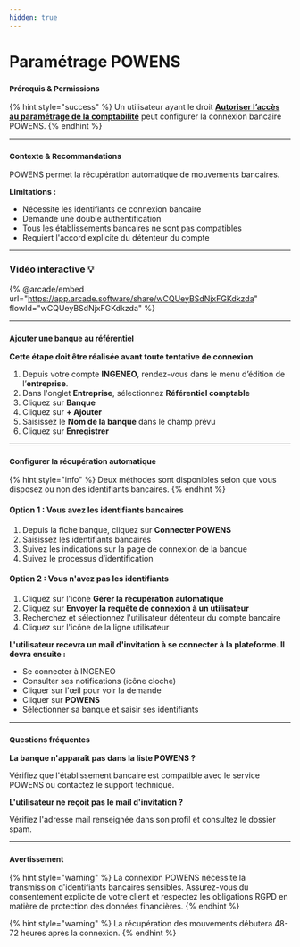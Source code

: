 ```yaml
---
hidden: true
---
```


# Paramétrage POWENS

### <sup>**Prérequis & Permissions**</sup>

{% hint style="success" %}
Un utilisateur ayant le droit [**Autoriser l’accès au paramétrage de la comptabilité**](../../administration/detail-des-droits.md) peut configurer la connexion bancaire POWENS.
{% endhint %}

***

### <sup>**Contexte & Recommandations**</sup>

POWENS permet la récupération automatique de mouvements bancaires.

**Limitations :**

* Nécessite les identifiants de connexion bancaire
* Demande une double authentification
* Tous les établissements bancaires ne sont pas compatibles
* Requiert l'accord explicite du détenteur du compte

***

### Vidéo interactive 💡

{% @arcade/embed url="https://app.arcade.software/share/wCQUeyBSdNjxFGKdkzda" flowId="wCQUeyBSdNjxFGKdkzda" %}

***

### <sup>**Ajouter une banque au référentiel**</sup>

**Cette étape doit être réalisée avant toute tentative de connexion**

1. Depuis votre compte **INGENEO**, rendez-vous dans le menu d’édition de l’**entreprise**.
2. Dans l'onglet **Entreprise**, sélectionnez **Référentiel comptable**
3. Cliquez sur **Banque**
4. Cliquez sur **+ Ajouter**
5. Saisissez le **Nom de la banque** dans le champ prévu
6. Cliquez sur **Enregistrer**

***

### <sup>**Configurer la récupération automatique**</sup>

{% hint style="info" %}
Deux méthodes sont disponibles selon que vous disposez ou non des identifiants bancaires.
{% endhint %}

#### **Option 1 : Vous avez les identifiants bancaires**

1. Depuis la fiche banque, cliquez sur **Connecter POWENS**
2. Saisissez les identifiants bancaires
3. Suivez les indications sur la page de connexion de la banque
4. Suivez le processus d’identification

#### **Option 2 : Vous n'avez pas les identifiants**

1. Cliquez sur l'icône **Gérer la récupération automatique**
2. Cliquez sur **Envoyer la requête de connexion à un utilisateur**
3. Recherchez et sélectionnez l'utilisateur détenteur du compte bancaire
4. Cliquez sur l'icône de la ligne utilisateur

**L'utilisateur recevra un mail d'invitation à se connecter à la plateforme. Il devra ensuite :**

* Se connecter à INGENEO
* Consulter ses notifications (icône cloche)
* Cliquer sur l'œil pour voir la demande
* Cliquer sur **POWENS**
* Sélectionner sa banque et saisir ses identifiants

***

### <sup>**Questions fréquentes**</sup>

**La banque n'apparaît pas dans la liste POWENS ?**

Vérifiez que l'établissement bancaire est compatible avec le service POWENS ou contactez le support technique.

**L'utilisateur ne reçoit pas le mail d'invitation ?**

Vérifiez l'adresse mail renseignée dans son profil et consultez le dossier spam.

***

### <sup>**Avertissement**</sup>

{% hint style="warning" %}
La connexion POWENS nécessite la transmission d'identifiants bancaires sensibles. Assurez-vous du consentement explicite de votre client et respectez les obligations RGPD en matière de protection des données financières.
{% endhint %}

{% hint style="warning" %}
La récupération des mouvements débutera 48-72 heures après la connexion.
{% endhint %}
